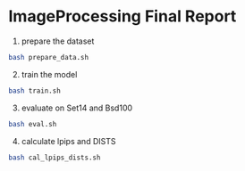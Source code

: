 # ImageProcessing Final Report

1. prepare the dataset 
```bash
bash prepare_data.sh
```
2. train the model
```bash
bash train.sh
```

3. evaluate on Set14 and Bsd100
```bash
bash eval.sh 
```

4. calculate lpips and DISTS
```bash
bash cal_lpips_dists.sh
```

